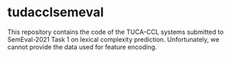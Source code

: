 # tudacclsemeval

This repository contains the code of the TUCA-CCL systems submitted to SemEval-2021 Task 1 on lexical complexity prediction. Unfortunately, we cannot provide the data used for feature encoding.

